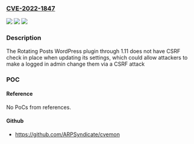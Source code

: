 ### [CVE-2022-1847](https://cve.mitre.org/cgi-bin/cvename.cgi?name=CVE-2022-1847)
![](https://img.shields.io/static/v1?label=Product&message=Rotating%20Posts&color=blue)
![](https://img.shields.io/static/v1?label=Version&message=1.11%3C%3D%201.11%20&color=brighgreen)
![](https://img.shields.io/static/v1?label=Vulnerability&message=CWE-352%20Cross-Site%20Request%20Forgery%20(CSRF)&color=brighgreen)

### Description

The Rotating Posts WordPress plugin through 1.11 does not have CSRF check in place when updating its settings, which could allow attackers to make a logged in admin change them via a CSRF attack

### POC

#### Reference
No PoCs from references.

#### Github
- https://github.com/ARPSyndicate/cvemon

